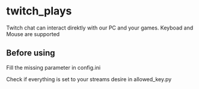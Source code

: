 # twitch_plays
Twitch chat can interact direktly with our PC and your games. Keyboad and Mouse are supported

## Before using
Fill the missing parameter in config.ini

Check if everything is set to your streams desire in allowed_key.py
